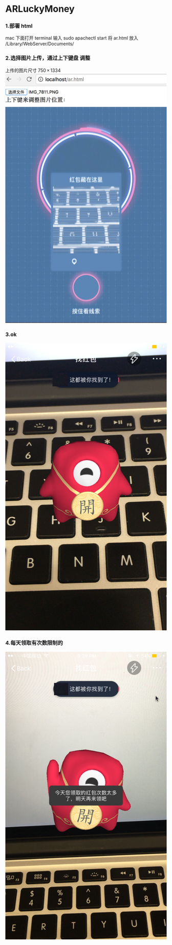 # ARLuckyMoney
### 1.部署 html 

mac 下面打开 terminal 输入 sudo apachectl start
将 ar.html 放入 /Library/WebServer/Documents/

### 2.选择图片上传，通过上下键盘 调整
上传的图片尺寸 750 × 1334
![Image text](https://github.com/infoyou/ARLuckyMoney/raw/master/image/1.jpeg)

### 3.ok
![Image text](https://github.com/infoyou/ARLuckyMoney/raw/master/image/2.PNG)

### 4.每天领取有次数限制的
![Image text](https://github.com/infoyou/ARLuckyMoney/raw/master/image/3.PNG)
